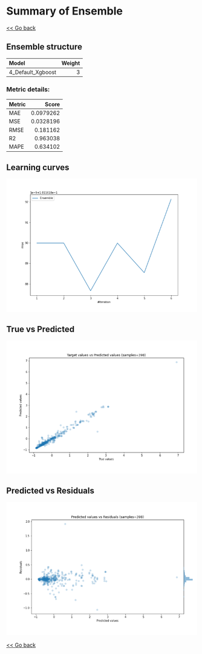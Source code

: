 # Summary of Ensemble

[<< Go back](../README.md)


## Ensemble structure
| Model             |   Weight |
|:------------------|---------:|
| 4_Default_Xgboost |        3 |

### Metric details:
| Metric   |     Score |
|:---------|----------:|
| MAE      | 0.0979262 |
| MSE      | 0.0328196 |
| RMSE     | 0.181162  |
| R2       | 0.963038  |
| MAPE     | 0.634102  |



## Learning curves
![Learning curves](learning_curves.png)
## True vs Predicted

![True vs Predicted](true_vs_predicted.png)


## Predicted vs Residuals

![Predicted vs Residuals](predicted_vs_residuals.png)



[<< Go back](../README.md)
